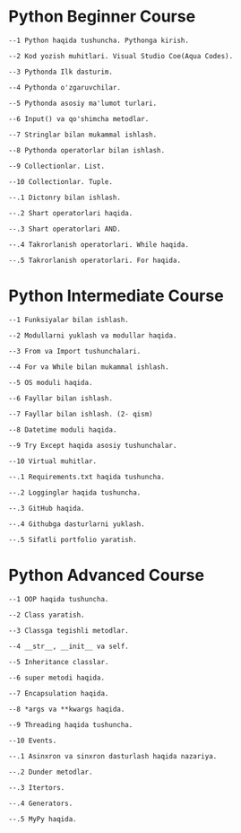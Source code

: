 # Python Beginner Course

    --1 Python haqida tushuncha. Pythonga kirish.

    --2 Kod yozish muhitlari. Visual Studio Coe(Aqua Codes).
    
    --3 Pythonda Ilk dasturim.
    
    --4 Pythonda o'zgaruvchilar.
    
    --5 Pythonda asosiy ma'lumot turlari.
    
    --6 Input() va qo'shimcha metodlar.
    
    --7 Stringlar bilan mukammal ishlash.
    
    --8 Pythonda operatorlar bilan ishlash.
    
    --9 Collectionlar. List.
    
    --10 Collectionlar. Tuple.
    
    --.1 Dictonry bilan ishlash.
    
    --.2 Shart operatorlari haqida.
    
    --.3 Shart operatorlari AND.
    
    --.4 Takrorlanish operatorlari. While haqida.
    
    --.5 Takrorlanish operatorlari. For haqida.

# Python Intermediate Course
    
    --1 Funksiyalar bilan ishlash.
    
    --2 Modullarni yuklash va modullar haqida.
    
    --3 From va Import tushunchalari.
    
    --4 For va While bilan mukammal ishlash. 
    
    --5 OS moduli haqida. 
    
    --6 Fayllar bilan ishlash. 
    
    --7 Fayllar bilan ishlash. (2- qism)
    
    --8 Datetime moduli haqida.
    
    --9 Try Except haqida asosiy tushunchalar.
    
    --10 Virtual muhitlar.
    
    --.1 Requirements.txt haqida tushuncha.
    
    --.2 Logginglar haqida tushuncha.
    
    --.3 GitHub haqida.
    
    --.4 Githubga dasturlarni yuklash.
    
    --.5 Sifatli portfolio yaratish.

# Python Advanced Course
    
    --1 OOP haqida tushuncha. 
    
    --2 Class yaratish.
    
    --3 Classga tegishli metodlar.
    
    --4 __str__, __init__ va self.
    
    --5 Inheritance classlar.
    
    --6 super metodi haqida.
    
    --7 Encapsulation haqida.
    
    --8 *args va **kwargs haqida.
    
    --9 Threading haqida tushuncha.
    
    --10 Events.
    
    --.1 Asinxron va sinxron dasturlash haqida nazariya.
    
    --.2 Dunder metodlar.
    
    --.3 Itertors.
    
    --.4 Generators.
    
    --.5 MyPy haqida.
